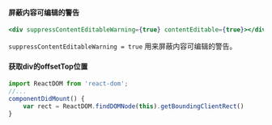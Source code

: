 #### 屏蔽内容可编辑的警告
```jsx
<div suppressContentEditableWarning={true} contentEditable={true}></div>
```

`suppressContentEditableWarning = true` 用来屏蔽内容可编辑的警告。

#### 获取div的offsetTop位置

```javascript
import ReactDOM from 'react-dom';
//...
componentDidMount() {
    var rect = ReactDOM.findDOMNode(this).getBoundingClientRect()
}
```
